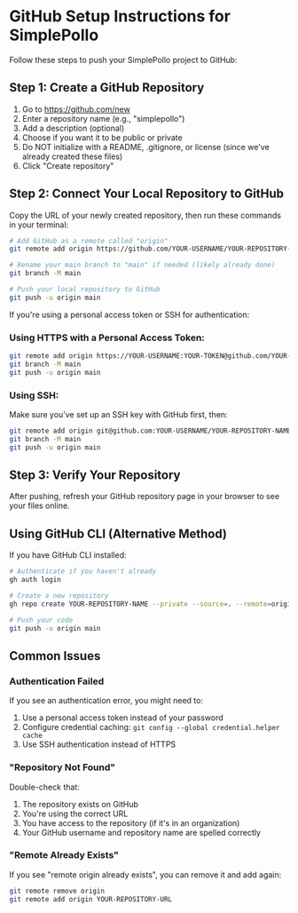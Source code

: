 # GitHub Setup Instructions for SimplePollo

Follow these steps to push your SimplePollo project to GitHub:

## Step 1: Create a GitHub Repository

1. Go to https://github.com/new
2. Enter a repository name (e.g., "simplepollo")
3. Add a description (optional)
4. Choose if you want it to be public or private
5. Do NOT initialize with a README, .gitignore, or license (since we've already created these files)
6. Click "Create repository"

## Step 2: Connect Your Local Repository to GitHub

Copy the URL of your newly created repository, then run these commands in your terminal:

```bash
# Add GitHub as a remote called "origin"
git remote add origin https://github.com/YOUR-USERNAME/YOUR-REPOSITORY-NAME.git

# Rename your main branch to "main" if needed (likely already done)
git branch -M main

# Push your local repository to GitHub
git push -u origin main
```

If you're using a personal access token or SSH for authentication:

### Using HTTPS with a Personal Access Token:

```bash
git remote add origin https://YOUR-USERNAME:YOUR-TOKEN@github.com/YOUR-USERNAME/YOUR-REPOSITORY-NAME.git
git branch -M main
git push -u origin main
```

### Using SSH:

Make sure you've set up an SSH key with GitHub first, then:

```bash
git remote add origin git@github.com:YOUR-USERNAME/YOUR-REPOSITORY-NAME.git
git branch -M main
git push -u origin main
```

## Step 3: Verify Your Repository

After pushing, refresh your GitHub repository page in your browser to see your files online.

## Using GitHub CLI (Alternative Method)

If you have GitHub CLI installed:

```bash
# Authenticate if you haven't already
gh auth login

# Create a new repository
gh repo create YOUR-REPOSITORY-NAME --private --source=. --remote=origin

# Push your code
git push -u origin main
```

## Common Issues

### Authentication Failed

If you see an authentication error, you might need to:
1. Use a personal access token instead of your password
2. Configure credential caching: `git config --global credential.helper cache`
3. Use SSH authentication instead of HTTPS

### "Repository Not Found"

Double-check that:
1. The repository exists on GitHub
2. You're using the correct URL
3. You have access to the repository (if it's in an organization)
4. Your GitHub username and repository name are spelled correctly

### "Remote Already Exists"

If you see "remote origin already exists", you can remove it and add again:
```bash
git remote remove origin
git remote add origin YOUR-REPOSITORY-URL
``` 